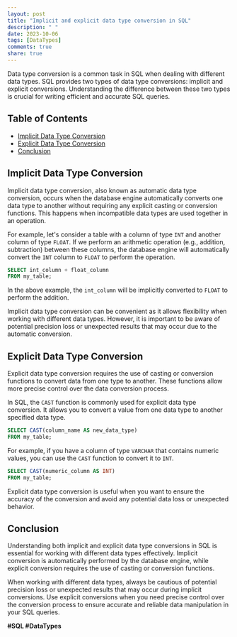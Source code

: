```yaml
---
layout: post
title: "Implicit and explicit data type conversion in SQL"
description: " "
date: 2023-10-06
tags: [DataTypes]
comments: true
share: true
---
```


Data type conversion is a common task in SQL when dealing with different data types. SQL provides two types of data type conversions: implicit and explicit conversions. Understanding the difference between these two types is crucial for writing efficient and accurate SQL queries.

## Table of Contents
- [Implicit Data Type Conversion](#implicit-data-type-conversion)
- [Explicit Data Type Conversion](#explicit-data-type-conversion)
- [Conclusion](#conclusion)

## Implicit Data Type Conversion
Implicit data type conversion, also known as automatic data type conversion, occurs when the database engine automatically converts one data type to another without requiring any explicit casting or conversion functions. This happens when incompatible data types are used together in an operation.

For example, let's consider a table with a column of type `INT` and another column of type `FLOAT`. If we perform an arithmetic operation (e.g., addition, subtraction) between these columns, the database engine will automatically convert the `INT` column to `FLOAT` to perform the operation.

```sql
SELECT int_column + float_column
FROM my_table;
```

In the above example, the `int_column` will be implicitly converted to `FLOAT` to perform the addition.

Implicit data type conversion can be convenient as it allows flexibility when working with different data types. However, it is important to be aware of potential precision loss or unexpected results that may occur due to the automatic conversion.

## Explicit Data Type Conversion
Explicit data type conversion requires the use of casting or conversion functions to convert data from one type to another. These functions allow more precise control over the data conversion process.

In SQL, the `CAST` function is commonly used for explicit data type conversion. It allows you to convert a value from one data type to another specified data type.

```sql
SELECT CAST(column_name AS new_data_type)
FROM my_table;
```

For example, if you have a column of type `VARCHAR` that contains numeric values, you can use the `CAST` function to convert it to `INT`.

```sql
SELECT CAST(numeric_column AS INT)
FROM my_table;
```

Explicit data type conversion is useful when you want to ensure the accuracy of the conversion and avoid any potential data loss or unexpected behavior.

## Conclusion
Understanding both implicit and explicit data type conversions in SQL is essential for working with different data types effectively. Implicit conversion is automatically performed by the database engine, while explicit conversion requires the use of casting or conversion functions.

When working with different data types, always be cautious of potential precision loss or unexpected results that may occur during implicit conversions. Use explicit conversions when you need precise control over the conversion process to ensure accurate and reliable data manipulation in your SQL queries.

**#SQL #DataTypes**
